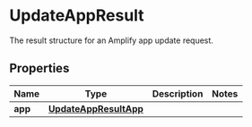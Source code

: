

# UpdateAppResult

 The result structure for an Amplify app update request. 

## Properties

| Name | Type | Description | Notes |
|------------ | ------------- | ------------- | -------------|
|**app** | [**UpdateAppResultApp**](UpdateAppResultApp.md) |  |  |



